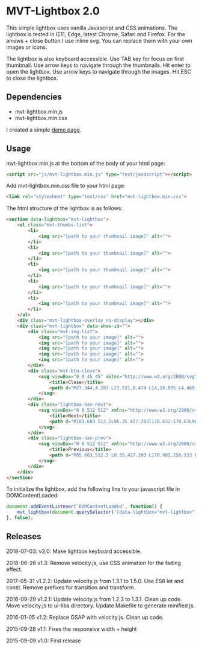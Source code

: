# MVT-Lightbox 2.0

This simple lightbox uses vanilla Javascript and CSS animations. The lightbox is tested in IE11, Edge, latest Chrome, Safari and Firefox.
For the arrows + close button I use inline svg. You can replace them with your own images or icons.

The lightbox is also keyboard accessible. Use TAB key for focus on first thumbnail. Use arrow keys to navigate through the thumbnails. Hit enter to open the lightbox. Use arrow keys to navigate through the images. Hit ESC to close the lightbox.

## Dependencies

- mvt-lightbox.min.js
- mvt-lightbox.min.css

I created a simple [demo page](http://www.mirellavanteulingen.nl/demos/lightbox/).

## Usage

mvt-lightbox.min.js at the bottom of the body of your html page:
```html
<script src="js/mvt-lightbox.min.js" type="text/javascript"></script>
```

Add mvt-lightbox.min.css file to your html page:
```html
<link rel="stylesheet" type="text/css" href="mvt-lightbox.min.css">
```

The html structure of the lightbox is as follows:
```html
<section data-lightbox="mvt-lightbox">
    <ul class="mvt-thumbs-list">
        <li>
            <img src="[path to your thumbnail image]" alt="">
        </li>
        <li>
            <img src="[path to your thumbnail image]" alt="">
        </li>
        <li>
            <img src="[path to your thumbnail image]" alt="">
        </li>
        <li>
            <img src="[path to your thumbnail image]" alt="">
        </li>
        <li>
            <img src="[path to your thumbnail image]" alt="">
        </li>
    </ul>
    <div class="mvt-lightbox-overlay no-display"></div>
    <div class="mvt-lightbox" data-show-id="">
        <div class="mvt-img-list">
            <img src="[path to your image]" alt="">
            <img src="[path to your image]" alt="">
            <img src="[path to your image]" alt="">
            <img src="[path to your image]" alt="">
            <img src="[path to your image]" alt="">
        </div>
        <div class="mvt-btn-close">
            <svg viewBox="0 0 45 45" xmlns="http://www.w3.org/2000/svg">
                <title>Close</title>
                <path d="M27.344,4.287 L23.531,0.474 L14,10.005 L4.469,0.474 L0.656,4.287 L10.187,13.818 L0.656,23.349 L4.469,27.162 L14,17.631 L23.531,27.162 L27.344,23.349 L17.813,13.818 L27.344,4.287 Z"></path>
            </svg>
        </div>
        <div class="lightbox-nav-next">
            <svg viewBox="0 0 512 512" xmlns="http://www.w3.org/2000/svg">
                <title>Next</title>
                <path d="M181.683 512.5L96.35 427.203l170.632-170.67L96.352 85.868 181.68.5 437.65 256.534 181.682 512.5z" />
            </svg>
        </div>
        <div class="lightbox-nav-prev">
            <svg viewBox="0 0 512 512" xmlns="http://www.w3.org/2000/svg">
                <title>Previous</title>
                <path d="M85.683,512.5 L0.35,427.203 L170.982,256.533 L0.352,85.868 L85.68,0.5 L341.65,256.534 L85.682,512.5 L85.683,512.5 Z" transform="translate(171.000000, 256.500000) scale(-1, 1) translate(-171.000000, -256.500000) "/>
            </svg>
        </div>
    </div>
</section>
```

To initialize the lightbox, add the following line to your javascript file in DOMContentLoaded:
```js
document.addEventListener('DOMContentLoaded', function() {
    mvt_lightbox(document.querySelector('[data-lightbox="mvt-lightbox"]'));
}, false);
```

## Releases
2018-07-03: v2.0: Make lightbox keyboard accessible.

2018-06-26 v1.3: Remove velocity.js, use CSS animation for the fading effect.

2017-05-31 v1.2.2: Update velocity.js from 1.3.1 to 1.5.0. Use ES6 let and const. Remove prefixes for transition and transform.

2016-09-29 v1.2.1: Update velocity.js from 1.2.3 to 1.3.1. Clean up code. Move
velocity.js to ui-libs directory. Update Makefile to generate minified js.

2016-01-05 v1.2: Replace GSAP with velocity.js. Clean up code.

2015-09-28 v1.1: Fixes the responsive width + height

2015-09-09 v1.0: First release
